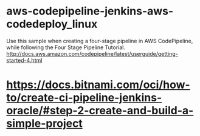 # aws-codepipeline-jenkins-aws-codedeploy_linux
Use this sample when creating a four-stage pipeline in AWS CodePipeline, while following the Four Stage Pipeline Tutorial. http://docs.aws.amazon.com/codepipeline/latest/userguide/getting-started-4.html
# https://docs.bitnami.com/oci/how-to/create-ci-pipeline-jenkins-oracle/#step-2-create-and-build-a-simple-project
